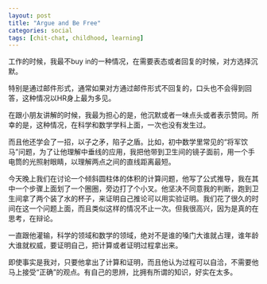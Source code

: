 ```yaml
---
layout: post
title: "Argue and Be Free"
categories: social
tags: [chit-chat, childhood, learning]
---
```


工作的时候，我最不buy in的一种情况，在需要表态或者回复的时候，对方选择沉默。

特别是通过邮件形式，通常如果对方通过邮件形式不回复的，口头也不会得到回答，这种情况以HR身上最为多见。

在跟小朋友讲解的时候，我最为担心的是，他沉默或者一味点头或者表示赞同。所幸的是，这种情况，在科学和数学学科上面，一次也没有发生过。

而且他还学会了一招，以子之矛，陷子之盾。比如，初中数学里常见的“将军饮马”问题，为了让他理解中垂线的应用，我把他带到卫生间的镜子面前，用一个手电筒的光照射眼睛，以理解两点之间的直线距离最短。

今天晚上我们在讨论一个倾斜圆柱体的体积的计算问题，他写了公式推导，我在其中一个步骤上面划了一个圈圈，旁边打了个小叉。他坚决不同意我的判断，跑到卫生间拿了两个装了水的杯子，来证明自己推论可以用实验证明。我们花了很久的时间在这一个问题上面，而且类似这样的情况不止一次。但我很高兴，因为是真的在思考，在辩论。

一直跟他灌输，科学的领域和数学的领域，绝对不是谁的嗓门大谁就占理，谁年龄大谁就权威，要证明自己，把计算或者证明过程拿出来。

即使事实是我对，只要他拿出了计算和证明，而且他认为过程可以自洽，不需要他马上接受“正确”的观点。有自己的思辨，比拥有所谓的知识，好实在太多。

